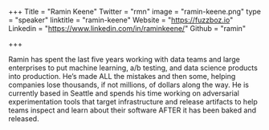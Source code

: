 +++
Title = "Ramin Keene"
Twitter = "rmn"
image = "ramin-keene.png"
type = "speaker"
linktitle = "ramin-keene"
Website = "https://fuzzboz.io"
Linkedin = "https://www.linkedin.com/in/raminkeene/"
Github = "ramin"

+++

Ramin has spent the last five years working with data teams and large
enterprises to put machine learning, a/b testing, and data science
products into production. He’s made ALL the mistakes and then some,
helping companies lose thousands, if not millions, of dollars along the
way. He is currently based in Seattle and spends his time working on
adversarial experimentation tools that target infrastructure and release
artifacts to help teams inspect and learn about their software AFTER it
has been baked and released.
